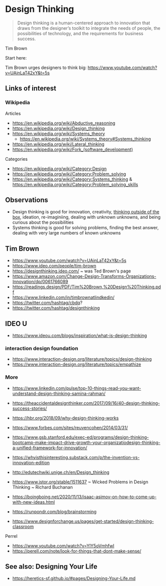 # Design Thinking

> Design thinking is a human-centered approach to innovation that draws from the designer’s toolkit to integrate the needs of people, the possibilities of technology, and the requirements for business success.

Tim Brown

Start here:

Tim Brown urges designers to think big: https://www.youtube.com/watch?v=UAinLaT42xY&t=5s

## Links of interest

### Wikipedia

Articles

* https://en.wikipedia.org/wiki/Abductive_reasoning
* https://en.wikipedia.org/wiki/Design_thinking
* https://en.wikipedia.org/wiki/Systems_theory
	* https://en.wikipedia.org/wiki/Systems_theory#Systems_thinking
* https://en.wikipedia.org/wiki/Lateral_thinking
* https://en.wikipedia.org/wiki/Fork_(software_development)

Categories

* https://en.wikipedia.org/wiki/Category:Design
* https://en.wikipedia.org/wiki/Category:Problem_solving
* https://en.wikipedia.org/wiki/Category:Systems_thinking
& https://en.wikipedia.org/wiki/Category:Problem_solving_skills


## Observations

* Design thinking is good for innovation, creativity, [thinking outside of the box]( https://en.wikipedia.org/wiki/Thinking_outside_the_box ), ideation, re-imaginiing, dealing with unknown unknowns, and being curious about the possibilities
* Systems thinking is good for solving problems, finding the best answer, dealing with very large numbers of known unknowns


## Tim Brown

* https://www.youtube.com/watch?v=UAinLaT42xY&t=5s
* https://www.ideo.com/people/tim-brown
* https://designthinking.ideo.com/ ~ was Ted Brown's page
* https://www.amazon.com/Change-Design-Transforms-Organizations-Innovation/dp/0061766089
* https://readings.design/PDF/Tim%20Brown,%20Design%20Thinking.pdf
* https://www.linkedin.com/in/timbrownatlindkedin/
* https://twitter.com/hashtag/cbdq?
* https://twitter.com/hashtag/designthinking

## IDEO U

* https://www.ideou.com/blogs/inspiration/what-is-design-thinking

### interaction design foundation

* https://www.interaction-design.org/literature/topics/design-thinking
* https://www.interaction-design.org/literature/topics/empathize


### More

* https://www.linkedin.com/pulse/top-10-things-read-you-want-understand-design-thinking-samina-rahman/
* https://theaccidentaldesignthinker.com/2017/09/16/40-design-thinking-success-stories/
* https://hbr.org/2018/09/why-design-thinking-works
* https://www.forbes.com/sites/reuvencohen/2014/03/31/
* https://www.gsb.stanford.edu/exec-ed/programs/design-thinking-bootcamp-make-impact-drive-growth-your-organizatiodesign-thinking-a-unified-framework-for-innovation/
* https://whyisthisinteresting.substack.com/p/the-invention-vs-innovation-edition
* http://edutechwiki.unige.ch/en/Design_thinking
* https://www.jstor.org/stable/1511637 ~ Wicked Problems in Design Thinking ~ Richard Buchanan
* https://boingboing.net/2020/11/13/isaac-asimov-on-how-to-come-up-with-new-ideas.html
* https://runpondr.com/blog/brainstorming

* https://www.designforchange.us/pages/get-started/design-thinking-classroom

Perrel


* https://www.youtube.com/watch?v=YlY5oVmhfwI
* https://perell.com/note/look-for-things-that-dont-make-sense/


## See also: Designing Your Life

* https://heretics-sf.github.io/#pages/Designing-Your-Life.md